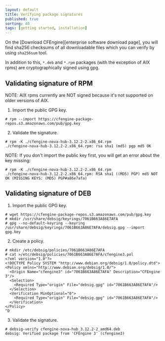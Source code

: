 ```yaml
---
layout: default
title: Verifying package signatures
published: true
sorting: 40
tags: [getting started, installation]
---
```


On the [Download CFEngine][enterprise software download page], you will find
sha256 checksums of all downloadable files which you can verify by using
`sha256sum` tool.

In addition to this, `*.deb` and `*.rpm` packages (with the exception of AIX rpms) are
cryptographically signed using gpg.


## Validating signature of RPM

NOTE: AIX rpms currently are NOT signed because it's not supported on older versions of AIX.

1. Import the public GPG key.

```console
# rpm --import https://cfengine-package-repos.s3.amazonaws.com/pub/gpg.key
```

2. Validate the signature.

```console
# rpm -K ./cfengine-nova-hub-3.12.2-2.x86_64.rpm 
./cfengine-nova-hub-3.12.2-2.x86_64.rpm: rsa sha1 (md5) pgp md5 OK
```

NOTE: If you don't import the public key first, you will get an error about the key missing:

```console
# rpm -K ./cfengine-nova-hub-3.12.2-2.x86_64.rpm 
./cfengine-nova-hub-3.12.2-2.x86_64.rpm: RSA sha1 ((MD5) PGP) md5 NOT OK (MISSING KEYS: (MD5) PGP#a86e7afa) 
```

## Validating signature of DEB

1. Import the public GPG key.

```console
# wget https://cfengine-package-repos.s3.amazonaws.com/pub/gpg.key
# mkdir /usr/share/debsig/keyrings/7061B663A86E7AFA
# gpg --no-default-keyring --keyring /usr/share/debsig/keyrings/7061B663A86E7AFA/debsig.gpg --import gpg.key
```

2. Create a policy.

```console
# mkdir /etc/debsig/policies/7061B663A86E7AFA
# cat >/etc/debsig/policies/7061B663A86E7AFA/cfengine3.pol
<?xml version="1.0"?>
<!DOCTYPE Policy SYSTEM "http://www.debian.org/debsig/1.0/policy.dtd">
<Policy xmlns="http://www.debian.org/debsig/1.0/">
  <Origin Name="cfengine3" id="7061B663A86E7AFA" Description="CFEngine 3"/>
  <Selection>
    <Required Type="origin" File="debsig.gpg" id="7061B663A86E7AFA"/>
  </Selection>
  <Verification MinOptional="0">
    <Required Type="origin" File="debsig.gpg" id="7061B663A86E7AFA"/>
  </Verification>
</Policy>
^D
```

3. Validate the signature.

```console
# debsig-verify cfengine-nova-hub_3.12.2-2_amd64.deb
debsig: Verified package from 'CFEngine 3' (cfengine3)
```
